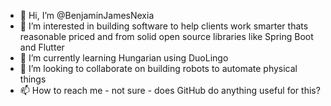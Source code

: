 - 👋 Hi, I’m @BenjaminJamesNexia
- 👀 I’m interested in building software to help clients work smarter thats reasonable priced and from solid open source libraries like Spring Boot and Flutter
- 🌱 I’m currently learning Hungarian using DuoLingo
- 💞️ I’m looking to collaborate on building robots to automate physical things
- 📫 How to reach me - not sure - does GitHub do anything useful for this?

<!---
BenjaminJamesNexia/BenjaminJamesNexia is a ✨ special ✨ repository because its `README.md` (this file) appears on your GitHub profile.
You can click the Preview link to take a look at your changes.
--->
